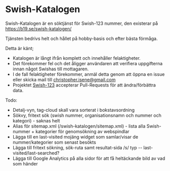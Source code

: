 # Swish-Katalogen

Swish-Katalogen är en söktjänst för Swish-123 nummer, den existerar på https://b19.se/swish-katalogen/



Tjänsten bedrivs helt och hållet på hobby-basis och efter bästa förmåga.



Detta är känt;

* Katalogen är långt ifrån komplett och innehåller felaktigheter.
* Det förekommer fel och det åligger användaren att verifiera uppgifterna innan något Swishas till mottagaren.
* I de fall felaktigheter förekommer, anmäl detta genom att öppna en issue eller skicka mail till christopher.isene@gmail.com
* Projektet [Swish-123](https://github.com/cisene/swish-123) accepterar Pull-Requests för att ändra/förbättra data.


Todo:
* Detalj-vyn, tag-cloud skall vara sorterat i bokstavsordning
* Sökvy, fritext sök (swish nummer, organisationsnamn och nummer och kategori) - saknas helt
* Alias för sitemap.xml (/swish-katalogen/sitemap.xml) - lista alla Swish-nummer + kategorier för genomsökning av webspindlar
* Lägga till en last-visited mojäng widget som samlar/visar de nummer/kategorier som senast besökts
* Lägga till fritext sökning, sök-ruta samt resultat-sida /s/<terms> typ -- last-visited/last-searched?
* Lägga till Google Analytics på alla sidor för att få heltäckande bild av vad som händer

